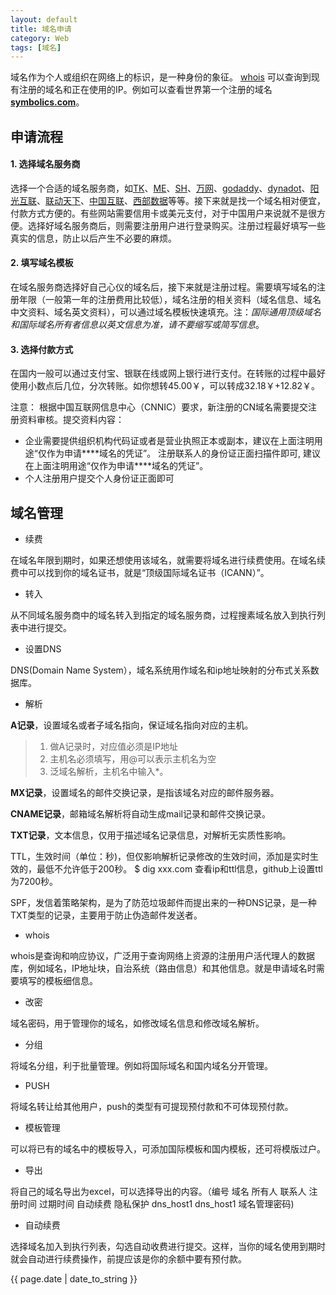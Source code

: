 ```yaml
---
layout: default
title: 域名申请
category: Web
tags: [域名]
---
```


域名作为个人或组织在网络上的标识，是一种身份的象征。
[whois](http://www.whois-search.com/) 可以查询到现有注册的域名和正在使用的IP。例如可以查看世界第一个注册的域名[**symbolics.com**](http://www.whois-search.com/whois/symbolics.com)。


## 申请流程

#### 1. 选择域名服务商 ####

选择一个合适的域名服务商，如[TK](http://my.dot.tk)、[ME](http://me.me)、[SH](http://www.nic.sh)、[万网](http://www.net.cn)、[godaddy](http://www.godaddy)、[dynadot](http://www.dynadot.com/)、[阳光互联](http://sundns.com/)、[联动天下](http://www.72e.net/)、[中国互联](http://www.163ns.com/)、[西部数据](http://www.west263.com)等等。接下来就是找一个域名相对便宜，付款方式方便的。有些网站需要信用卡或美元支付，对于中国用户来说就不是很方便。选择好域名服务商后，则需要注册用户进行登录购买。注册过程最好填写一些真实的信息，防止以后产生不必要的麻烦。
	
#### 2. 填写域名模板 ####

在域名服务商选择好自己心仪的域名后，接下来就是注册过程。需要填写域名的注册年限（一般第一年的注册费用比较低），域名注册的相关资料（域名信息、域名中文资料、域名英文资料），可以通过域名模板快速填充。注：_国际通用顶级域名和国际域名所有者信息以英文信息为准，请不要缩写或简写信息_。

#### 3. 选择付款方式 ####

在国内一般可以通过支付宝、银联在线或网上银行进行支付。在转账的过程中最好使用小数点后几位，分次转账。如你想转45.00￥，可以转成32.18￥+12.82￥。

注意：
根据中国互联网信息中心（CNNIC）要求，新注册的CN域名需要提交注册资料审核。提交资料内容：  

* 企业需要提供组织机构代码证或者是营业执照正本或副本，建议在上面注明用途“仅作为申请\*\*\*\*域名的凭证”。 注册联系人的身份证正面扫描件即可, 建议在上面注明用途“仅作为申请\*\*\*\*域名的凭证”。
* 个人注册用户提交个人身份证正面即可 

## 域名管理

+ 续费 
 
在域名年限到期时，如果还想使用该域名，就需要将域名进行续费使用。在域名续费中可以找到你的域名证书，就是“顶级国际域名证书（ICANN）”。
	
+ 转入
  
从不同域名服务商中的域名转入到指定的域名服务商，过程搜素域名放入到执行列表中进行提交。
	
+ 设置DNS

DNS(Domain Name System），域名系统用作域名和ip地址映射的分布式关系数据库。
	
+ 解析
  
__A记录__，设置域名或者子域名指向，保证域名指向对应的主机。
  > 1. 做A记录时，对应值必须是IP地址  
  > 2. 主机名必须填写，用@可以表示主机名为空  
  > 3. 泛域名解析，主机名中输入\*。

**MX记录**，设置域名的邮件交换记录，是指该域名对应的邮件服务器。

__CNAME记录__，邮箱域名解析将自动生成mail记录和邮件交换记录。

__TXT记录__，文本信息，仅用于描述域名记录信息，对解析无实质性影响。  

TTL，生效时间（单位：秒)，但仅影响解析记录修改的生效时间，添加是实时生效的，最低不允许低于200秒。
    $ dig xxx.com
查看ip和ttl信息，github上设置ttl为7200秒。

SPF，发信着策略架构，是为了防范垃圾邮件而提出来的一种DNS记录，是一种TXT类型的记录，主要用于防止伪造邮件发送者。  

+ whois  

whois是查询和响应协议，广泛用于查询网络上资源的注册用户活代理人的数据库，例如域名，IP地址块，自治系统（路由信息）和其他信息。就是申请域名时需要填写的模板细信息。

+ 改密  

域名密码，用于管理你的域名，如修改域名信息和修改域名解析。

+ 分组  

将域名分组，利于批量管理。例如将国际域名和国内域名分开管理。

+ PUSH 

将域名转让给其他用户，push的类型有可提现预付款和不可体现预付款。

+ 模板管理  

可以将已有的域名中的模板导入，可添加国际模板和国内模板，还可将模版过户。

+ 导出  

将自己的域名导出为excel，可以选择导出的内容。（编号	域名	所有人	联系人	注册时间	过期时间	自动续费	隐私保护	dns\_host1	dns\_host1	域名管理密码) 

+ 自动续费

选择域名加入到执行列表，勾选自动收费进行提交。这样，当你的域名使用到期时就会自动进行续费操作，前提应该是你的余额中要有预付款。


{{ page.date | date_to_string }}
